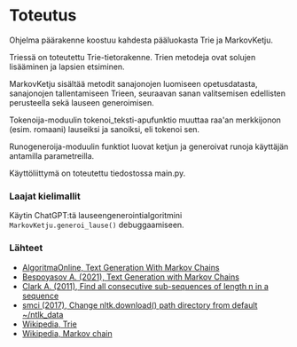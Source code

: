 # Toteutus

Ohjelma päärakenne koostuu kahdesta pääluokasta Trie ja MarkovKetju.

Triessä on toteutettu Trie-tietorakenne. Trien metodeja ovat solujen lisääminen ja lapsien etsiminen.

MarkovKetju sisältää metodit sanajonojen luomiseen opetusdatasta, sanajonojen tallentamiseen Trieen, seuraavan sanan valitsemisen edellisten perusteella sekä lauseen generoimisen.

Tokenoija-moduulin tokenoi_teksti-apufunktio muuttaa raa'an merkkijonon (esim. romaani) lauseiksi ja sanoiksi, eli tokenoi sen.

Runogeneroija-moduulin funktiot luovat ketjun ja generoivat runoja käyttäjän antamilla parametreilla.

Käyttöliittymä on toteutettu tiedostossa main.py.

### Laajat kielimallit

Käytin ChatGPT:tä lauseengenerointialgoritmini `MarkovKetju.generoi_lause()` debuggaamiseen.

### Lähteet

- [AlgoritmaOnline, Text Generation With Markov Chains](https://algoritmaonline.com/text-generating-with-markov-chains/)
- [Bespoyasov A. (2021), Text Generation with Markov Chains](https://bespoyasov.me/blog/text-generation-with-markov-chains/)
- [Clark A. (2011), Find all consecutive sub-sequences of length n in a sequence](https://stackoverflow.com/a/6670974)
- [smci (2017), Change nltk.download() path directory from default ~/ntlk_data](https://stackoverflow.com/a/47082481)
- [Wikipedia, Trie](https://en.wikipedia.org/wiki/Trie)
- [Wikipedia, Markov chain](https://en.wikipedia.org/wiki/Markov_chain)
